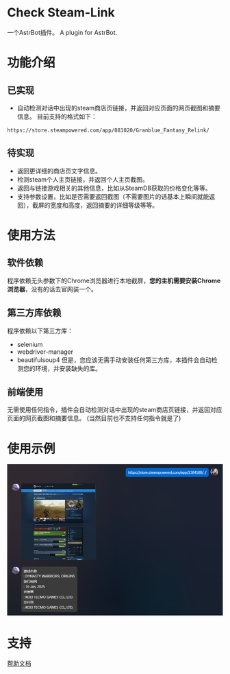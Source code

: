 # Check Steam-Link

一个AstrBot插件。
A plugin for AstrBot.

# 功能介绍
## 已实现
- 自动检测对话中出现的steam商店页链接，并返回对应页面的网页截图和摘要信息。
  目前支持的格式如下：
```
https://store.steampowered.com/app/881020/Granblue_Fantasy_Relink/
```
## 待实现
- 返回更详细的商店页文字信息。
- 检测steam个人主页链接，并返回个人主页截图。
- 返回与链接游戏相关的其他信息，比如从SteamDB获取的价格变化等等。
- 支持参数设置，比如是否需要返回截图（不需要图片的话基本上瞬间就能返回），截屏的宽度和高度，返回摘要的详细等级等等。

# 使用方法
## 软件依赖
程序依赖无头参数下的Chrome浏览器进行本地截屏，**您的主机需要安装Chrome浏览器**，没有的话去官网装一个。
## 第三方库依赖
程序依赖以下第三方库：
- selenium
- webdriver-manager
- beautifulsoup4
但是，您应该无需手动安装任何第三方库，本插件会自动检测您的环境，并安装缺失的库。
## 前端使用
无需使用任何指令，插件会自动检测对话中出现的steam商店页链接，并返回对应页面的网页截图和摘要信息。
(当然目前也不支持任何指令就是了)

# 使用示例
![使用示例](sample.png)

# 支持
[帮助文档](https://github.com/inori-3333/astrbot_plugin_steamshot)
